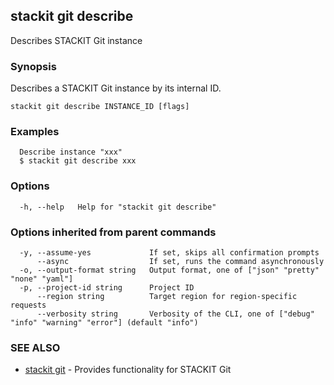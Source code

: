 ## stackit git describe

Describes STACKIT Git instance

### Synopsis

Describes a STACKIT Git instance by its internal ID.

```
stackit git describe INSTANCE_ID [flags]
```

### Examples

```
  Describe instance "xxx"
  $ stackit git describe xxx
```

### Options

```
  -h, --help   Help for "stackit git describe"
```

### Options inherited from parent commands

```
  -y, --assume-yes             If set, skips all confirmation prompts
      --async                  If set, runs the command asynchronously
  -o, --output-format string   Output format, one of ["json" "pretty" "none" "yaml"]
  -p, --project-id string      Project ID
      --region string          Target region for region-specific requests
      --verbosity string       Verbosity of the CLI, one of ["debug" "info" "warning" "error"] (default "info")
```

### SEE ALSO

* [stackit git](./stackit_git.md)	 - Provides functionality for STACKIT Git

